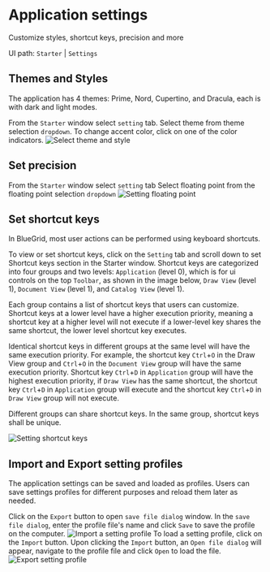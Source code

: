 # Application settings

<card-summary>Customize styles, shortcut keys, precision and more</card-summary>

<tldr>
    <p>UI path: <ui-path><code>Starter</code> | <code>Settings</code></ui-path></p>
</tldr>

## Themes and Styles
<procedure  >
<p>
The application has 4 themes: Prime, Nord, Cupertino, and Dracula, each is with dark and light modes.
</p>
<step>
From the <code>Starter</code> window select <code>setting</code> tab.
</step>
<step>Select theme from theme selection <code>dropdown</code>.</step>
<step>To change accent color, click on one of the color indicators.</step>
<img src="select_theme.png" alt="Select theme and style" />
</procedure>

[//]: # (<procedure title="Select language" id="select-language">)

[//]: # (<step>)

[//]: # (    From the Starter window select setting tab)

[//]: # (</step>)

[//]: # (<step>)

[//]: # (    Select language from the language selection <code>dropdown</code>)

[//]: # (</step>)

[//]: # (<img src="language_selection.png" alt="Select language" width="540"  />)

[//]: # (</procedure>)

## Set precision

<procedure title="Set floating point" >
<step>
    From the <code>Starter</code> window select <code>setting</code> tab
</step>
<step>
    Select floating point from the floating point selection <code>dropdown</code>
</step>
<img src="precision_selection.png" alt="Setting floating point"  />
</procedure>

## Set shortcut keys 

<procedure title="Setting shortcut keys" >
<p>
In BlueGrid, most user actions can be performed using keyboard shortcuts. 
</p>
<p>
To view or set shortcut keys, click on the <code>Setting</code> tab and scroll down to set Shortcut keys section in the Starter window.
Shortcut keys are categorized into four groups and two levels: <code>Application</code> (level 0), which is for ui controls on the top <code>Toolbar</code>, as shown in the image below,
<code>Draw View</code> (level 1), <code>Document View</code> (level 1), and <code>Catalog View</code> (level 1).
</p>
<p>
Each group contains a list of shortcut keys that users can customize. Shortcut keys at a lower level have a higher execution priority, meaning a shortcut key at a higher level will not execute if a lower-level key shares the same shortcut, the lower level shortcut key executes.
</p>
<p>
Identical shortcut keys in different groups at the same level will have the same execution priority. For example, the shortcut key <code>Ctrl</code>+<code>O</code> in the Draw View group and <code>Ctrl</code>+<code>O</code> in the <code>Document View</code> group will have the same execution priority. Shortcut key <code>Ctrl</code>+<code>D</code> in <code>Application</code> group will have the highest execution priority, if <code>Draw View</code> has the same shortcut, the shortcut key <code>Ctrl</code>+<code>D</code> in <code>Application</code> group will execute and the shortcut key <code>Ctrl</code>+<code>D</code> in <code>Draw View</code> group will not execute.
</p>
<p>
Different groups can share shortcut keys. In the same group, shortcut keys shall be unique.
</p>


<img src="shortcut.png" alt="Setting shortcut keys" />

</procedure>

## Import and Export setting profiles


<p>
    The application settings can be saved and loaded as profiles. Users can save settings profiles for different purposes and reload them later as needed.
</p>

<procedure title="Export setting profiles">
<step>
    Click on the <code>Export</code> button to open <code>save file dialog</code> window.
</step>
<step>
    In the <code>save file dialog</code>, enter the profile file's name and click <code>Save</code> to save the profile on the computer.
</step>
<img src="import_profile.png" alt="Import a setting profile"/>
</procedure>

<procedure title="Export setting profiles">
<step>
    To load a setting profile, click on the <code>Import</code> button.
</step>
<step>
    Upon clicking the <code>Import</code> button, an <code>Open file dialog</code> will appear, navigate to the profile file and click <code>Open</code> to load the file.
</step>
<img src="export_setting_profile.png" alt="Export setting profile"/>
</procedure>
